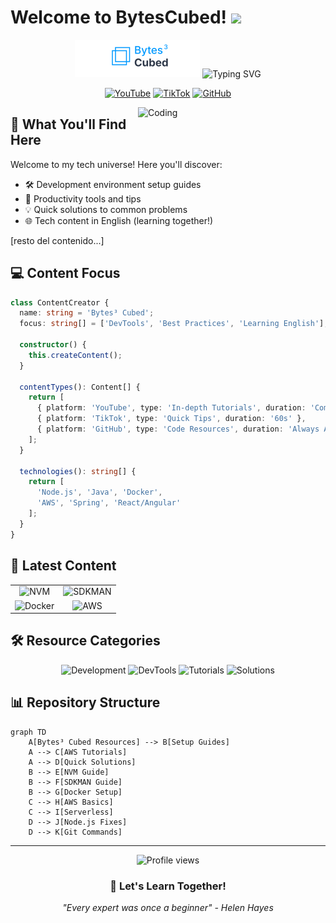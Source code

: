 # Welcome to BytesCubed! <img src="https://media.giphy.com/media/hvRJCLFzcasrR4ia7z/giphy.gif" width="30">

<div align="center">
  <!-- Logo propio -->
  <img src="https://raw.githubusercontent.com/bytescubed/logos-bytes-cubed/refs/heads/master/logo-bytes-cubed.svg" width="200" alt="BytesCubed Logo"/>
  
  <img src="https://readme-typing-svg.herokuapp.com?font=Fira+Code&pause=1000&color=2196F3&center=true&vCenter=true&width=435&lines=Tech+Content+Creator;Developer+Tools+Enthusiast;Learning+English+Through+Code;Sharing+Knowledge+%26+Experience" alt="Typing SVG" />
  
  <br>
  
  [![YouTube](https://img.shields.io/badge/YouTube-FF0000?style=for-the-badge&logo=youtube&logoColor=white)](https://youtube.com/@bytescubed)
  [![TikTok](https://img.shields.io/badge/TikTok-000000?style=for-the-badge&logo=tiktok&logoColor=white)](https://tiktok.com/@bytescubed)
  [![GitHub](https://img.shields.io/badge/GitHub-100000?style=for-the-badge&logo=github&logoColor=white)](https://github.com/bytescubed)
</div>

<img align="right" alt="Coding" width="300" src="https://media.giphy.com/media/qgQUggAC3Pfv687qPC/giphy.gif">

## 🎯 What You'll Find Here

Welcome to my tech universe! Here you'll discover:
- 🛠️ Development environment setup guides
- 🚀 Productivity tools and tips
- 💡 Quick solutions to common problems
- 🌐 Tech content in English (learning together!)

[resto del contenido...]
## 💻 Content Focus

```typescript
class ContentCreator {
  name: string = 'Bytes³ Cubed';
  focus: string[] = ['DevTools', 'Best Practices', 'Learning English'];
  
  constructor() {
    this.createContent();
  }
  
  contentTypes(): Content[] {
    return [
      { platform: 'YouTube', type: 'In-depth Tutorials', duration: 'Comprehensive' },
      { platform: 'TikTok', type: 'Quick Tips', duration: '60s' },
      { platform: 'GitHub', type: 'Code Resources', duration: 'Always Available' }
    ];
  }
  
  technologies(): string[] {
    return [
      'Node.js', 'Java', 'Docker',
      'AWS', 'Spring', 'React/Angular'
    ];
  }
}
```

## 🎥 Latest Content

<div align="center">
  <table>
    <tr>
      <td align="center">
        <img src="https://img.shields.io/badge/Tutorial-NVM%20Installation-blue?style=for-the-badge" alt="NVM"/>
      </td>
      <td align="center">
        <img src="https://img.shields.io/badge/Guide-SDKMAN%20Setup-green?style=for-the-badge" alt="SDKMAN"/>
      </td>
    </tr>
    <tr>
      <td align="center">
        <img src="https://img.shields.io/badge/Tips-Docker%20Commands-red?style=for-the-badge" alt="Docker"/>
      </td>
      <td align="center">
        <img src="https://img.shields.io/badge/Tutorial-AWS%20Basics-orange?style=for-the-badge" alt="AWS"/>
      </td>
    </tr>
  </table>
</div>

## 🛠 Resource Categories

<div align="center">
  
  ![Development](https://img.shields.io/badge/Development-Environment-blue?style=for-the-badge)
  ![DevTools](https://img.shields.io/badge/Dev-Tools-green?style=for-the-badge)
  ![Tutorials](https://img.shields.io/badge/Video-Tutorials-red?style=for-the-badge)
  ![Solutions](https://img.shields.io/badge/Quick-Solutions-yellow?style=for-the-badge)
  
</div>

## 📊 Repository Structure

```mermaid
graph TD
    A[Bytes³ Cubed Resources] --> B[Setup Guides]
    A --> C[AWS Tutorials]
    A --> D[Quick Solutions]
    B --> E[NVM Guide]
    B --> F[SDKMAN Guide]
    B --> G[Docker Setup]
    C --> H[AWS Basics]
    C --> I[Serverless]
    D --> J[Node.js Fixes]
    D --> K[Git Commands]
```

---

<div align="center">
  <img src="https://komarev.com/ghpvc/?username=bytes3cubed&color=blue" alt="Profile views" />
  
  ### 🤝 Let's Learn Together!
  
  _"Every expert was once a beginner" - Helen Hayes_
</div>

